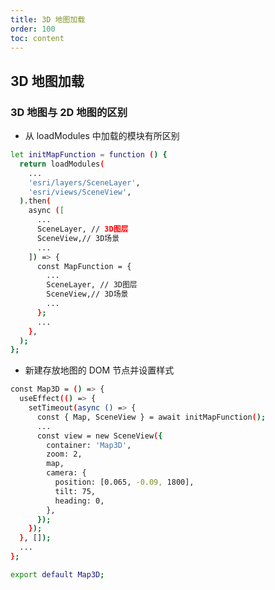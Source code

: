 ```yaml
---
title: 3D 地图加载
order: 100
toc: content
---
```


<!--
 * @Descripttion:
 * @Date: 2022-05-25 19:55:22
 * @LastEditTime: 2022-06-15 18:03:31
-->

## 3D 地图加载

### 3D 地图与 2D 地图的区别

- 从 loadModules 中加载的模块有所区别

```bash
let initMapFunction = function () {
  return loadModules(
    ...
    'esri/layers/SceneLayer',
    'esri/views/SceneView',
  ).then(
    async ([
      ...
      SceneLayer, // 3D图层
      SceneView,// 3D场景
      ...
    ]) => {
      const MapFunction = {
        ...
        SceneLayer, // 3D图层
        SceneView,// 3D场景
        ...
      };
      ...
    },
  );
};
```

- 新建存放地图的 DOM 节点并设置样式

```bash
const Map3D = () => {
  useEffect(() => {
    setTimeout(async () => {
      const { Map, SceneView } = await initMapFunction();
      ...
      const view = new SceneView({
        container: 'Map3D',
        zoom: 2,
        map,
        camera: {
          position: [0.065, -0.09, 1800],
          tilt: 75,
          heading: 0,
        },
      });
    });
  }, []);
  ...
};

export default Map3D;
```

<code src="../../../src/components/frontend/visualization/ArcgisForJS/loadMap3D/index.jsx" compact="true" desc="移动或缩放地图展示地图信息"></code>
